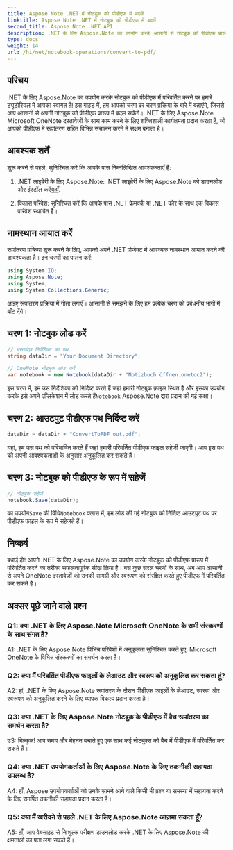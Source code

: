 ```yaml
---
title: Aspose Note .NET में नोटबुक को पीडीएफ में बदलें
linktitle: Aspose Note .NET में नोटबुक को पीडीएफ में बदलें
second_title: Aspose.Note .NET API
description: .NET के लिए Aspose.Note का उपयोग करके आसानी से नोटबुक को पीडीएफ प्रारूप में परिवर्तित करना सीखें। सामग्री और स्वरूपण को निर्बाध रूप से संरक्षित करें।
type: docs
weight: 14
url: /hi/net/notebook-operations/convert-to-pdf/
---
```

## परिचय

.NET के लिए Aspose.Note का उपयोग करके नोटबुक को पीडीएफ में परिवर्तित करने पर हमारे ट्यूटोरियल में आपका स्वागत है! इस गाइड में, हम आपको चरण दर चरण प्रक्रिया के बारे में बताएंगे, जिससे आप आसानी से अपनी नोटबुक को पीडीएफ प्रारूप में बदल सकेंगे। .NET के लिए Aspose.Note Microsoft OneNote दस्तावेज़ों के साथ काम करने के लिए शक्तिशाली कार्यक्षमता प्रदान करता है, जो आपको पीडीएफ में रूपांतरण सहित विभिन्न संचालन करने में सक्षम बनाता है।

## आवश्यक शर्तें

शुरू करने से पहले, सुनिश्चित करें कि आपके पास निम्नलिखित आवश्यकताएँ हैं:

1.  .NET लाइब्रेरी के लिए Aspose.Note: .NET लाइब्रेरी के लिए Aspose.Note को डाउनलोड और इंस्टॉल करें[यहाँ](https://releases.aspose.com/note/net/).
   
2. विकास परिवेश: सुनिश्चित करें कि आपके पास .NET फ्रेमवर्क या .NET कोर के साथ एक विकास परिवेश स्थापित है।

## नामस्थान आयात करें

रूपांतरण प्रक्रिया शुरू करने के लिए, आपको अपने .NET प्रोजेक्ट में आवश्यक नामस्थान आयात करने की आवश्यकता है। इन चरणों का पालन करें:

```csharp
using System.IO;
using Aspose.Note;
using System;
using System.Collections.Generic;
```

आइए रूपांतरण प्रक्रिया में गोता लगाएँ। आसानी से समझने के लिए हम प्रत्येक चरण को प्रबंधनीय भागों में बाँट देंगे।

## चरण 1: नोटबुक लोड करें

```csharp
// दस्तावेज़ निर्देशिका का पथ.
string dataDir = "Your Document Directory";

// OneNote नोटबुक लोड करें
var notebook = new Notebook(dataDir + "Notizbuch öffnen.onetoc2");
```

 इस चरण में, हम उस निर्देशिका को निर्दिष्ट करते हैं जहां हमारी नोटबुक फ़ाइल स्थित है और इसका उपयोग करके इसे अपने एप्लिकेशन में लोड करते हैं`Notebook` Aspose.Note द्वारा प्रदान की गई कक्षा।

## चरण 2: आउटपुट पीडीएफ पथ निर्दिष्ट करें

```csharp
dataDir = dataDir + "ConvertToPDF_out.pdf";
```

यहां, हम उस पथ को परिभाषित करते हैं जहां हमारी परिवर्तित पीडीएफ फाइल सहेजी जाएगी। आप इस पथ को अपनी आवश्यकताओं के अनुसार अनुकूलित कर सकते हैं।

## चरण 3: नोटबुक को पीडीएफ के रूप में सहेजें

```csharp
// नोटबुक सहेजें
notebook.Save(dataDir);
```

 का उपयोग`Save` की विधि`Notebook` क्लास में, हम लोड की गई नोटबुक को निर्दिष्ट आउटपुट पथ पर पीडीएफ फाइल के रूप में सहेजते हैं।

## निष्कर्ष

बधाई हो! आपने .NET के लिए Aspose.Note का उपयोग करके नोटबुक को पीडीएफ प्रारूप में परिवर्तित करने का तरीका सफलतापूर्वक सीख लिया है। बस कुछ सरल चरणों के साथ, अब आप आसानी से अपने OneNote दस्तावेज़ों को उनकी सामग्री और स्वरूपण को संरक्षित करते हुए पीडीएफ में परिवर्तित कर सकते हैं।

## अक्सर पूछे जाने वाले प्रश्न

### Q1: क्या .NET के लिए Aspose.Note Microsoft OneNote के सभी संस्करणों के साथ संगत है?

A1: .NET के लिए Aspose.Note विभिन्न परिवेशों में अनुकूलता सुनिश्चित करते हुए, Microsoft OneNote के विभिन्न संस्करणों का समर्थन करता है।

### Q2: क्या मैं परिवर्तित पीडीएफ फाइलों के लेआउट और स्वरूप को अनुकूलित कर सकता हूं?

A2: हां, .NET के लिए Aspose.Note रूपांतरण के दौरान पीडीएफ फाइलों के लेआउट, स्वरूप और स्वरूपण को अनुकूलित करने के लिए व्यापक विकल्प प्रदान करता है।

### Q3: क्या .NET के लिए Aspose.Note नोटबुक के पीडीएफ में बैच रूपांतरण का समर्थन करता है?

उ3: बिल्कुल! आप समय और मेहनत बचाते हुए एक साथ कई नोटबुक्स को बैच में पीडीएफ में परिवर्तित कर सकते हैं।

### Q4: क्या .NET उपयोगकर्ताओं के लिए Aspose.Note के लिए तकनीकी सहायता उपलब्ध है?

A4: हाँ, Aspose उपयोगकर्ताओं को उनके सामने आने वाले किसी भी प्रश्न या समस्या में सहायता करने के लिए समर्पित तकनीकी सहायता प्रदान करता है।

### Q5: क्या मैं खरीदने से पहले .NET के लिए Aspose.Note आज़मा सकता हूँ?

A5: हाँ, आप वेबसाइट से निःशुल्क परीक्षण डाउनलोड करके .NET के लिए Aspose.Note की क्षमताओं का पता लगा सकते हैं।